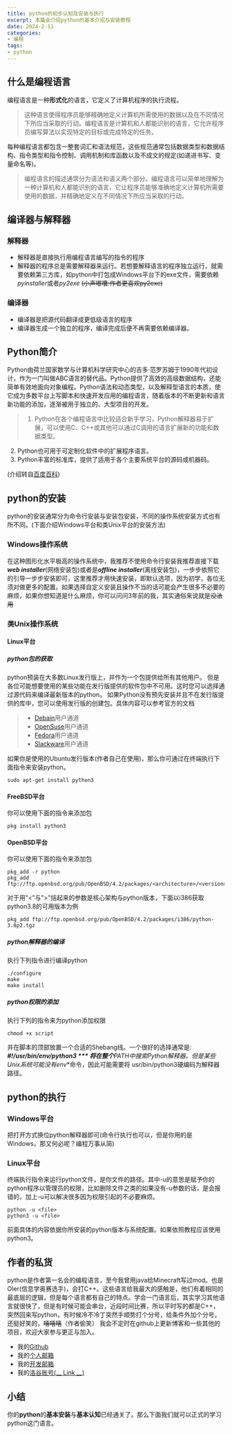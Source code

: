 ```yaml
---
title: python的初步认知及安装与执行
excerpt: 本篇会介绍python的基本介绍与安装教程
date: 2024-2-11
categories:
- 编程
tags:
- python
---
```


## 什么是编程语言
编程语言是一种**形式化**的语言，它定义了计算机程序的执行流程。
> 这种语言使得程序员能够精确地定义计算机所需使用的数据以及在不同情况下所应当采取的行动。编程语言是计算机和人都能识别的语言，它允许程序员编写算法以实现特定的目标或完成特定的任务。

每种编程语言都包含一整套词汇和语法规范，这些规范通常包括数据类型和数据结构、指令类型和指令控制、调用机制和库函数以及不成文的规定(如递进书写、变量命名等)。
> 编程语言的描述通常分为语法和语义两个部分。编程语言可以简单地理解为一种计算机和人都能识别的语言，它让程序员能够准确地定义计算机所需要使用的数据，并精确地定义在不同情况下所应当采取的行动。

## 编译器与解释器
### 解释器
- 解释器是直接执行用编程语言编写的指令的程序
- 解释器的程序总是需要解释器来运行。若想要解释语言的程序独立运行，就需要依赖第三方库，如python中打包成Windows平台下的exe文件，需要依赖*pyinstaller*或者*py2exe* ~~(小声嘟囔:作者更喜欢py2exe)~~

### 编译器
- 编译器是把源代码翻译成更低级语言的程序
- 编译器生成一个独立的程序，编译完成后便不再需要依赖编译器。

## Python简介
Python由荷兰国家数学与计算机科学研究中心的吉多·范罗苏姆于1990年代初设计，作为一门叫做ABC语言的替代品。Python提供了高效的高级数据结构，还能简单有效地面向对象编程。Python语法和动态类型，以及解释型语言的本质，使它成为多数平台上写脚本和快速开发应用的编程语言，随着版本的不断更新和语言新功能的添加，逐渐被用于独立的、大型项目的开发。
> 1. Python在各个编程语言中比较适合新手学习，Python解释器易于扩展，可以使用C、C++或其他可以通过C调用的语言扩展新的功能和数据类型。
2. Python也可用于可定制化软件中的扩展程序语言。
3. Python丰富的标准库，提供了适用于各个主要系统平台的源码或机器码。

(介绍转自[百度百科](baiduboxapp://swan/AZQtr4jkpf90T3X9QMWVLF1bkeV4LXxD/pages/lemma/lemma?lemmaTitle=Python&lemmaId=407313&fr=ge_ala&_baiduboxapp=%7B%22from%22%3A%221081000900000000%22%2C%22ext%22%3A%7B%22searchid%22%3A%228656030703587729271%22%2C%22tplname%22%3A%22sg_kg_entity_san%22%2C%22srcid%22%3A51527%2C%22order%22%3A%221%22%2C%22token%22%3A%22swanubc%22%2C%22url%22%3A%22https%3A%2F%2FAZQtr4jkpf90T3X9QMWVLF1bkeV4LXxD.smartapps.cn%2Fpages%2Flemma%2Flemma%3FlemmaTitle%3DPython%26lemmaId%3D407313%26fr%3Dge_ala%22%2C%22third_ext%22%3A%7B%22ivkSource%22%3A%22h5_schema%22%2C%22token%22%3A%22swanubc%22%2C%22pd%22%3A%22wise%22%7D%2C%22referpd%22%3A%22A%22%2C%22searchQueryEnc%22%3A%22gavDigulBi_KODjW8rmYqk-4rXq4KDbIC_new%22%2C%22urlsign%22%3A%224521512210513296692%22%7D%2C%22sysExt%22%3A%7B%22sessionId%22%3A%22lid%5B8656030703587729271%5D_si%5B51527%5D%22%7D%7D&callback=_bdbox_js_8158&oauthType=search&searchParams=%7B%22failUrl%22%3A%22https%3A%2F%2Fbaike.baidu.com%2Fitem%2FPython%2F407313%3Ffr%3Dge_ala%22%2C%22logParams%22%3A%22pu%3D%24pu%26baiduid%3D%24baiduid%26tcreq4log%3D1%26isAtom%3D1%26cyc%3D1%26mpv%3D1%26p_sv%3D29%26branchname%3Dbaiduboxapp%26clk_info%3D%7B%5C%22tplname%5C%22%3A%5C%22sg_kg_entity_san%5C%22%2C%5C%22srcid%5C%22%3A51527%2C%5C%22ivkStatus%5C%22%3A%5C%22new_ivk_success%5C%22%2C%5C%22type%5C%22%3A%5C%22xcx%5C%22%2C%5C%22naType%5C%22%3A%5C%22%5C%22%2C%5C%22ivkSource%5C%22%3A%5C%22h5_schema%5C%22%2C%5C%22urlsign%5C%22%3A%5C%224521512210513296692%5C%22%2C%5C%22jumpType%5C%22%3A%5C%22xcx%5C%22%2C%5C%22jumpId%5C%22%3A110%2C%5C%22xcx_path%5C%22%3A%5C%22%25252Fpages%25252Flemma%25252Flemma%5C%22%2C%5C%22xcx_id%5C%22%3A%5C%22AZQtr4jkpf90T3X9QMWVLF1bkeV4LXxD%5C%22%2C%5C%22xcx_from%5C%22%3A%5C%221081000900000000%5C%22%7D%26lid%3D8656030703587729271%26l%3D1%26t%3Dzbios%26ref%3Dwww_zbios%26from%3D1013672s%26order%3D1%26w%3D0_10_python%E7%AE%80%E4%BB%8B%26tj%3Dsg_kg_entity_san_1_0_10_l%26src%3Dhttps%25253A%25252F%25252Fbaike.baidu.com%25252Fitem%25252FPython%25252F407313%25253Ffr%25253Dge_ala%22%7D&useTpl=1> ))

## python的安装
python的安装通常分为命令行安装与安装包安装，不同的操作系统安装方式也有所不同。(下面介绍Windows平台和类Unix平台的安装方法)
### Windows操作系统
在这种图形化水平极高的操作系统中，我推荐不使用命令行安装我推荐直接下载***web installer***(网络安装包)或者是***offline installer***(离线安装包)，一步步依照它的引导一步步安装即可，这里推荐才用快速安装，即默认选项，因为初学，各位无须对做更多的配置。如果选择自定义安装且操作不当的话可能会产生很多不必要的麻烦，如果你想知道是什么麻烦，你可以问问3年前的我，其实通俗来说就是~~没法用~~
### 类Unix操作系统
#### Linux平台
##### python包的获取
python预装在大多数Linux发行版上，并作为一个包提供给所有其他用户。 但是各位可能想要使用的某些功能在发行版提供的软件包中不可用。这时您可以选择通过源代码来编译最新版本的python。
如果Python没有预先安装并且不在发行版提供的库中，您可以使用发行版的创建包。具体内容可以参考官方的文档
> - [Debain](https://www.debian.org/doc/manuals/maint-guide/first.en.html)用户通道
> - [OpenSuse](https://en.opensuse.org/Portal:Packaging)用户通道
> - [Fedora](https://docs.fedoraproject.org/en-US/package-maintainers/Packaging_Tutorial_GNU_Hello/)用户通道
> - [Slackware](https://slackbook.org/html/package-management-making-packages.html)用户通道

如果你是使用的Ubuntu发行版本(作者自己在使用)，那么你可通过在终端执行下面指令来安装python。
```
sudo apt-get install python3
```
#### FreeBSD平台
你可以使用下面的指令来添加包
```
pkg install python3
```
#### OpenBSD平台
你可以使用下面的指令来添加包
```
pkg_add -r python
pkg_add ftp://ftp.openbsd.org/pub/OpenBSD/4.2/packages/<architecture>/<version>.tgz
```
对于用"<"与">"括起来的参数是核心架构与python版本，下面以i386获取python3.8的可用版本为例
```
pkg_add ftp://ftp.openbsd.org/pub/OpenBSD/4.2/packages/i386/python-3.8p2.tgz
```
##### python解释器的编译
执行下列指令进行编译python
```
./configure
make
make install
```
##### python权限的添加
执行下列的指令来为python添加权限
```
chmod +x script
```
并在脚本的顶部放置一个合适的Shebang线。一个很好的选择通常是: ***#!/usr/bin/env/python3 ***
将在整个**PATH**中搜索Python解释器。但是某些Unix系统可能没有**env**命令，因此可能需要将 usr/bin/python3硬编码为解释器路径。

## python的执行
### Windows平台
把打开方式换位python解释器即可(命令行执行也可以，但是你用的是Windows，那又何必呢？编程万事从简)
### Linux平台
终端执行指令来运行python文件，<file>是你文件的路径。其中-u的意思是赋予你的python程序以管理员的权限，比如删除文件之类的如果没有-u参数的话，是会报错的，加上-u可以解决很多因为权限引起的不必要麻烦。
```
python -u <file>
python3 -u <file>
```
前面具体的内容依据你所安装的python版本与系统配置。如果依照教程应该使用python3。

## 作者的私货
python是作者第一名会的编程语言，至今我曾用java给Minecraft写过mod。也是OIer(信息学奥赛选手)，会打C++。这些语言给我最大的感触是，他们有着相同的最底层的逻辑，但是每个语言都有自己的特点。学会一门语言后，其实学习其他语言就很快了，但是有时候可能会串台，近段时间比赛，所以平时写的都是C++，突然回来写python，有时候冷不冷丁突然手顺势打个分号，给条件外加个分号，还挺好笑的，~~嘻嘻嘻~~（作者偷笑）
我会不定时在github上更新博客和一些其他的项目，欢迎大家参与更正与加入。
- 我的[Github](https://github.com/LinkDevCodes)
- 我的[个人邮箱](3434249202@qq.com)
- 我的[开发邮箱](LinkDevMail@163.com)
- 我的[洛谷账号(__ Link __)](https://www.luogu.com.cn/user/1083538)

## 小结
你的**python**的**基本安装**与**基本认知**已经通关了。那么下面我们就可以正式的学习python这门语言。
